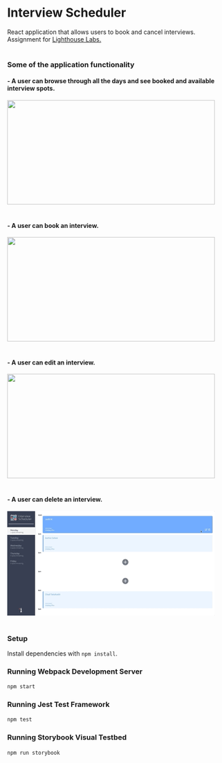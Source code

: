 # **Interview Scheduler**
React application that allows users to book and cancel interviews.<br />
Assignment for [Lighthouse Labs.](https://www.lighthouselabs.ca/)<br /><br />



### **Some of the application functionality**<br />

#### - A user can browse through all the days and see booked and available interview spots.

<img src="docs/Browse through the different days.gif" width="480" height="241"/><br /><br />

#### - A user can book an interview.

<img src="docs/user can book an interview.gif" width="480" height="241"/><br /><br />


#### - A user can edit an interview.

<img src="docs/user can edit an interview.gif" width="480" height="241"/><br /><br />


#### - A user can delete an interview.

<img src="docs/user can delete an interview.gif" width="480" height="241"/><br /><br />


### **Setup**

Install dependencies with `npm install`.

### **Running Webpack Development Server**

```sh
npm start
```

### **Running Jest Test Framework**

```sh
npm test
```

### **Running Storybook Visual Testbed**

```sh
npm run storybook
```